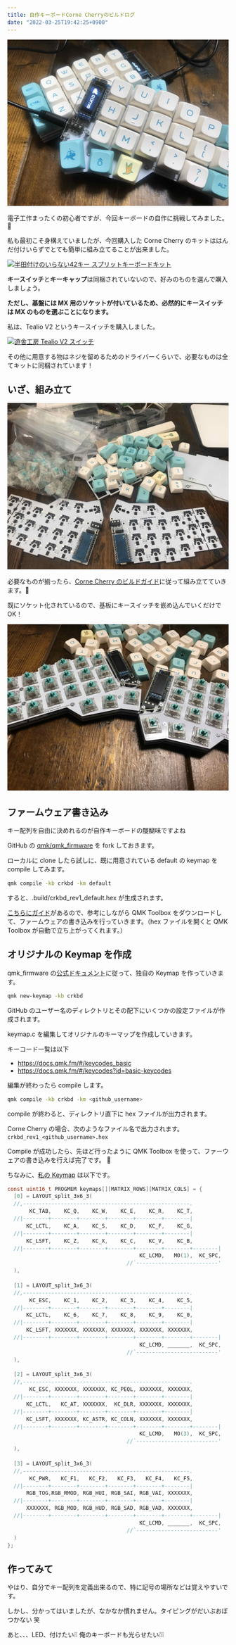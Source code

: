 ```yaml
---
title: 自作キーボードCorne Cherryのビルドログ
date: "2022-03-25T19:42:25+0900"
---
```


![キーボード](./keyboard_1.jpg)

電子工作まったくの初心者ですが、今回キーボードの自作に挑戦してみました。:muscle:

私も最初こそ身構えていましたが、今回購入した Corne Cherry のキットははんだ付けいらずでとても簡単に組み立てることが出来ました。

[![半田付けのいらない42キー スプリットキーボードキット](https://bit-trade-one.co.jp/selfmadekb/wp-content/uploads/sites/6/2020/07/Corne%E3%83%90%E3%83%8A%E3%83%BC.jpg)](https://bit-trade-one.co.jp/selfmadekb/adskbcc/)

**キースイッチ**と**キーキャップ**は同梱されていないので、好みのものを選んで購入しましょう。

**ただし、基盤には MX 用のソケットが付いているため、必然的にキースイッチは MX のものを選ぶことになります。**

私は、Tealio V2 というキースイッチを購入しました。

[![遊舎工房 Tealio V2 スイッチ](https://cdn.shopify.com/s/files/1/0532/0880/9633/products/A02TE-5_600x.jpg?v=1612415748)](https://shop.yushakobo.jp/products/a02te?variant=37665710866593)

その他に用意する物はネジを留めるためのドライバーくらいで、必要なものは全てキットに同梱されています！

## いざ、組み立て

![キーボードパーツ](./keyboard_2.jpg)

必要なものが揃ったら、[Corne Cherry のビルドガイド](https://github.com/foostan/crkbd/blob/main/corne-cherry/doc/v3/buildguide_jp.md)に従って組み立てていきます。:muscle:

既にソケット化されているので、基板にキースイッチを嵌め込んでいくだけで OK！

![キーボード組み立て](./keyboard_3.jpg)

## ファームウェア書き込み

キー配列を自由に決めれるのが自作キーボードの醍醐味ですよね

GitHub の [qmk/qmk_firmware](https://github.com/qmk/qmk_firmware) を fork しておきます。

ローカルに clone したら試しに、既に用意されている default の keymap を compile してみます。

```bash
qmk compile -kb crkbd -km default
```

すると、.build/crkbd_rev1_default.hex が生成されます。

[こちらにガイド](https://github.com/foostan/crkbd/blob/main/doc/firmware_jp.md)があるので、参考にしながら QMK Toolbox をダウンロードして、ファームウェアの書き込みを行っていきます。（hex ファイルを開くと QMK Toolbox が自動で立ち上がってくれます。）

## オリジナルの Keymap を作成

qmk_firmware の[公式ドキュメント](https://docs.qmk.fm/#/newbs_building_firmware?id=create-a-new-keymap)に従って、独自の Keymap を作っていきます。

```bash
qmk new-keymap -kb crkbd
```

GitHub のユーザー名のディレクトリとその配下にいくつかの設定ファイルが作成されます。

keymap.c を編集してオリジナルのキーマップを作成していきます。

キーコード一覧は以下

- https://docs.qmk.fm/#/keycodes_basic
- https://docs.qmk.fm/#/keycodes?id=basic-keycodes

編集が終わったら compile します。

```bash
qmk compile -kb crkbd -km <github_username>
```

compile が終わると、ディレクトリ直下に hex ファイルが出力されます。

Corne Cherry の場合、次のようなファイル名で出力されます。 `crkbd_rev1_<github_username>.hex`

Compile が成功したら、先ほど行ったように QMK Toolbox を使って、ファーウェアの書き込みを行えば完了です。 :tada:

ちなみに、[私の Keymap](https://github.com/akhrszk/qmk_firmware/blob/akhrszk/keyboards/crkbd/keymaps/akhrszk/keymap.c) は以下です。

```c
const uint16_t PROGMEM keymaps[][MATRIX_ROWS][MATRIX_COLS] = {
  [0] = LAYOUT_split_3x6_3(
  //,-----------------------------------------------------.                    ,-----------------------------------------------------.
       KC_TAB,    KC_Q,    KC_W,    KC_E,    KC_R,    KC_T,                         KC_Y,    KC_U,    KC_I,    KC_O,   KC_P,   KC_GRV,
  //|--------+--------+--------+--------+--------+--------|                    |--------+--------+--------+--------+--------+--------|
      KC_LCTL,    KC_A,    KC_S,    KC_D,    KC_F,    KC_G,                         KC_H,    KC_J,    KC_K,    KC_L, KC_SCLN, KC_QUOT,
  //|--------+--------+--------+--------+--------+--------|                    |--------+--------+--------+--------+--------+--------|
      KC_LSFT,    KC_Z,    KC_X,    KC_C,    KC_V,    KC_B,                         KC_N,    KC_M, KC_LBRC, KC_RBRC, KC_SLSH, KC_RSFT,
  //|--------+--------+--------+--------+--------+--------+--------|  |--------+--------+--------+--------+--------+--------+--------|
                                          KC_LCMD,   MO(1),  KC_SPC,     KC_ENT,   MO(2), KC_RCMD
                                      //`--------------------------'  `--------------------------'
  ),

  [1] = LAYOUT_split_3x6_3(
  //,-----------------------------------------------------.                    ,-----------------------------------------------------.
       KC_ESC,    KC_1,    KC_2,    KC_3,    KC_4,    KC_5,                      KC_LPRN, KC_RPRN, KC_MINS,  KC_EQL, KC_BSLS, KC_BSPC,
  //|--------+--------+--------+--------+--------+--------|                    |--------+--------+--------+--------+--------+--------|
      KC_LCTL,    KC_6,    KC_7,    KC_8,    KC_9,    KC_0,                      KC_LEFT, KC_DOWN,   KC_UP,KC_RIGHT, KC_PERC, KC_CIRCUMFLEX,
  //|--------+--------+--------+--------+--------+--------|                    |--------+--------+--------+--------+--------+--------|
      KC_LSFT, XXXXXXX, XXXXXXX, XXXXXXX, XXXXXXX, XXXXXXX,                      XXXXXXX, XXXXXXX, KC_COMM,  KC_DOT, XXXXXXX, KC_RSFT,
  //|--------+--------+--------+--------+--------+--------+--------|  |--------+--------+--------+--------+--------+--------+--------|
                                          KC_LCMD, _______,  KC_SPC,     KC_ENT,   MO(3), KC_RCMD
                                      //`--------------------------'  `--------------------------'
  ),

  [2] = LAYOUT_split_3x6_3(
  //,-----------------------------------------------------.                    ,-----------------------------------------------------.
       KC_ESC, XXXXXXX, XXXXXXX, KC_PEQL, XXXXXXX, XXXXXXX,                      XXXXXXX, KC_UNDS, KC_EXLM, KC_QUES, KC_PERC, KC_MINS,
  //|--------+--------+--------+--------+--------+--------|                    |--------+--------+--------+--------+--------+--------|
      KC_LCTL,   KC_AT, XXXXXXX,  KC_DLR, XXXXXXX, XXXXXXX,                      KC_HASH, XXXXXXX, XXXXXXX, KC_PLUS, XXXXXXX, XXXXXXX,
  //|--------+--------+--------+--------+--------+--------|                    |--------+--------+--------+--------+--------+--------|
      KC_LSFT, XXXXXXX, KC_ASTR, KC_COLN, XXXXXXX, XXXXXXX,                      KC_AMPR, KC_PMNS, XXXXXXX, XXXXXXX, XXXXXXX, KC_RSFT,
  //|--------+--------+--------+--------+--------+--------+--------|  |--------+--------+--------+--------+--------+--------+--------|
                                          KC_LCMD,   MO(3),  KC_SPC,     KC_ENT, _______, KC_RCMD
                                      //`--------------------------'  `--------------------------'
  ),

  [3] = LAYOUT_split_3x6_3(
  //,-----------------------------------------------------.                    ,-----------------------------------------------------.
       KC_PWR,   KC_F1,   KC_F2,   KC_F3,   KC_F4,   KC_F5,                        KC_F6,   KC_F7,   KC_F8,   KC_F9,  KC_F10,   RESET,
  //|--------+--------+--------+--------+--------+--------|                    |--------+--------+--------+--------+--------+--------|
      RGB_TOG,RGB_RMOD, RGB_HUI, RGB_SAI, RGB_VAI, XXXXXXX,                      XXXXXXX, KC_KB_VOLUME_DOWN, KC_KB_VOLUME_UP, XXXXXXX,  KC_F11,  KC_F12,
  //|--------+--------+--------+--------+--------+--------|                    |--------+--------+--------+--------+--------+--------|
      XXXXXXX, RGB_MOD, RGB_HUD, RGB_SAD, RGB_VAD, XXXXXXX,                      XXXXXXX, KC_KB_MUTE, XXXXXXX, XXXXXXX, XXXXXXX, KC_RALT,
  //|--------+--------+--------+--------+--------+--------+--------|  |--------+--------+--------+--------+--------+--------+--------|
                                          KC_LCMD, _______,  KC_SPC,     KC_ENT, _______, KC_RCMD
                                      //`--------------------------'  `--------------------------'
  )
};
```

## 作ってみて

やはり、自分でキー配列を定義出来るので、特に記号の場所などは覚えやすいです。

しかし、分かってはいましたが、なかなか慣れません。タイピングがだいぶおぼつかない 笑

あと、、、LED、付けたい:grey_exclamation::grey_exclamation: 俺のキーボードも光らせたい:grey_exclamation::grey_exclamation::grey_exclamation:
